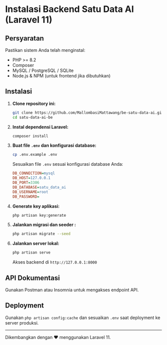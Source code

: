 # Instalasi Backend Satu Data AI (Laravel 11)

## Persyaratan
Pastikan sistem Anda telah menginstal:
- PHP >= 8.2
- Composer
- MySQL / PostgreSQL / SQLite
- Node.js & NPM (untuk frontend jika dibutuhkan)

## Instalasi

1. **Clone repository ini:**
   ```bash
   git clone https://github.com/MallombasiMattawang/be-satu-data-ai.git 
   cd satu-data-ai-be
   ```

2. **Instal dependensi Laravel:**
   ```bash
   composer install
   ```

3. **Buat file `.env` dan konfigurasi database:**
   ```bash
   cp .env.example .env
   ```
   Sesuaikan file `.env` sesuai konfigurasi database Anda:
   ```ini
   DB_CONNECTION=mysql
   DB_HOST=127.0.0.1
   DB_PORT=3306
   DB_DATABASE=satu_data_ai
   DB_USERNAME=root
   DB_PASSWORD=
   ```

4. **Generate key aplikasi:**
   ```bash
   php artisan key:generate
   ```

5. **Jalankan migrasi dan seeder :**
   ```bash
   php artisan migrate --seed
   ```

6. **Jalankan server lokal:**
   ```bash
   php artisan serve
   ```
   Akses backend di `http://127.0.0.1:8000`

## API Dokumentasi
Gunakan Postman atau Insomnia untuk mengakses endpoint API. 

## Deployment
Gunakan `php artisan config:cache` dan sesuaikan `.env` saat deployment ke server produksi.

---
Dikembangkan dengan ❤️ menggunakan Laravel 11.
